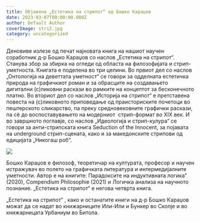 ```yaml
---
title: Објавена „Естетика на стрипот“ од Бошко Караџов
date: 2023-03-07T00:00:00.000Z
author: Default Author
coverImage: stri2.jpg
category: uncategorized
---
```


Деновиве излезе од печат најновата книга на нашиот научен соработник д-р Бошко Караџов со наслов „Естетика на стрипот“. Станува збор за збирка на огледи од областа на филозофијата и стрип-уметноста. Книгата е поделена во три целини. Во првиот дел со наслов „Онтологија на деветтата уметност“ се говори за одделната естетичка природа на графичкиот роман и за обрасците на создавањето дигитални (с)ликовни раскази во рамките на концептот за бесконечното платно. Во вториот дел со наслов „Историја на стрипот“ е претставена повеста на (с)ликовното приповедање од праисториските почетоци во пештерското сликарство, па преку средновековните графички раскази, па сѐ до воспоставувањето на модерниот  стрип-формат во XIX век. И во завршното поглавје, со наслов „Идеологија и стрип-кулура“ се говори за анти-стрипската книга Seduction of the Innocent, за појавата на underground стрип-сцената, како и за македонските стрипови од едицијата „Никогаш роб“.

![](http://libertaniabackup.local/wp-content/uploads/2023/03/stri2.jpg)

Бошко Караџов е филозоф, теоретичар на културата, професор и научен истражувач во полето на графичката литература и интермедијалните уметности. Автор е на книгите: Парадоксите на индуктивната логика“ (2020), Compendium Philosophie (2021) и Логичка анализа на научното познание. „Естетика на стрипот“ е негова четврта книга. 

„Естетика на стрипот“ , како и останатите книги на д-р Бошко Караџов можат да се надат во книжарниците Или-Или и Бункер во Скопје и во книжарницата Урбаниум во Битола.
